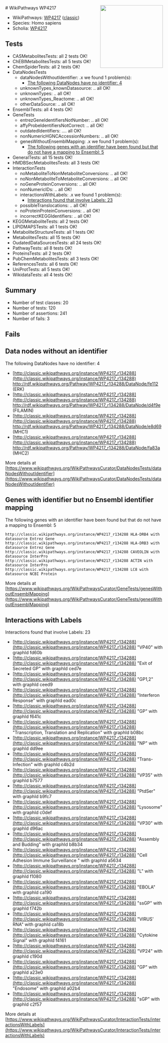 <img style="float: right; width: 200px" src="https://upload.wikimedia.org/wikipedia/commons/thumb/8/83/Wplogo_with_text_500.png/640px-Wplogo_with_text_500.png" />
# WikiPathways WP4217

* WikiPathways: [WP4217](https://wikipathways.org/pathways/WP4217) ([classic](https://classic.wikipathways.org/instance/WP4217))
* Species: Homo sapiens
* Scholia: [WP4217](https://scholia.toolforge.org/wikipathways/WP4217)
## Tests
* CASMetabolitesTests: all 2 tests OK!
* ChEBIMetabolitesTests: all 5 tests OK!
* ChemSpiderTests: all 2 tests OK!
* DataNodesTests
    * dataNodesWithoutIdentifier: .x we found 1 problem(s):
        * [The following DataNodes have no identifier: 4](#d2d32fa3)
    * unknownTypes_knownDatasource: .. all OK!
    * unknownTypes: .. all OK!
    * unknownTypes_Reactome: .. all OK!
    * otherDataSource: .. all OK!
* EnsemblTests: all 4 tests OK!
* GeneTests
    * entrezGeneIdentifiersNotNumber: .. all OK!
    * affyProbeIdentifiersNotCorrect: .. all OK!
    * outdatedIdentifiers: .... all OK!
    * nonNumericHGNCAccessionNumbers: .. all OK!
    * genesWithoutEnsemblMapping: .x we found 1 problem(s):
        * [The following genes with an identifier have been found but that do not have a mapping to Ensembl: 5](#40286d87)
* GeneralTests: all 15 tests OK!
* HMDBSecMetabolitesTests: all 3 tests OK!
* InteractionTests
    * noMetaboliteToNonMetaboliteConversions: .. all OK!
    * noNonMetaboliteToMetaboliteConversions: .. all OK!
    * noGeneProteinConversions: .. all OK!
    * nonNumericIDs: .. all OK!
    * interactionsWithLabels: .x we found 1 problem(s):
        * [Interactions found that involve Labels: 23](#fe97a8da)
    * possibleTranslocations: .. all OK!
    * noProteinProteinConversions: .. all OK!
    * incorrectKEGGIdentifiers: .. all OK!
* KEGGMetaboliteTests: all 2 tests OK!
* LIPIDMAPSTests: all 1 tests OK!
* MetaboliteStructureTests: all 1 tests OK!
* MetabolitesTests: all 15 tests OK!
* OudatedDataSourcesTests: all 24 tests OK!
* PathwayTests: all 8 tests OK!
* ProteinsTests: all 2 tests OK!
* PubChemMetabolitesTests: all 3 tests OK!
* ReferencesTests: all 6 tests OK!
* UniProtTests: all 5 tests OK!
* WikidataTests: all 4 tests OK!


## Summary

* Number of test classes: 20
* Number of tests: 120
* Number of assertions: 241
* Number of fails: 3

## Fails

<a name="d2d32fa3" />

## Data nodes without an identifier

The following DataNodes have no identifier: 4

* [http://classic.wikipathways.org/instance/WP4217_r134288](http://classic.wikipathways.org/instance/WP4217_r134288) http://rdf.wikipathways.org/Pathway/WP4217_r134288/DataNode/fe112 (ERK)
* [http://classic.wikipathways.org/instance/WP4217_r134288](http://classic.wikipathways.org/instance/WP4217_r134288) http://rdf.wikipathways.org/Pathway/WP4217_r134288/DataNode/d4f9e (FILAMIN)
* [http://classic.wikipathways.org/instance/WP4217_r134288](http://classic.wikipathways.org/instance/WP4217_r134288) http://rdf.wikipathways.org/Pathway/WP4217_r134288/DataNode/e8d69 (MHC1)
* [http://classic.wikipathways.org/instance/WP4217_r134288](http://classic.wikipathways.org/instance/WP4217_r134288) http://rdf.wikipathways.org/Pathway/WP4217_r134288/DataNode/fa83a (MHC2)


More details at [https://www.wikipathways.org/WikiPathwaysCurator/DataNodesTests/dataNodesWithoutIdentifier](https://www.wikipathways.org/WikiPathwaysCurator/DataNodesTests/dataNodesWithoutIdentifier)

<a name="40286d87" />

## Genes with identifier but no Ensembl identifier mapping

The following genes with an identifier have been found but that do not have a mapping to Ensembl: 5
```
http://classic.wikipathways.org/instance/WP4217_r134288 HLA-DRB4 with datasource Entrez Gene
http://classic.wikipathways.org/instance/WP4217_r134288 HLA-DRB3 with datasource Entrez Gene
http://classic.wikipathways.org/instance/WP4217_r134288 CAVEOLIN with datasource InterPro
http://classic.wikipathways.org/instance/WP4217_r134288 ACTIN with datasource InterPro
http://classic.wikipathways.org/instance/WP4217_r134288 LC8 with datasource NCBI Protein
```

More details at [https://www.wikipathways.org/WikiPathwaysCurator/GeneTests/genesWithoutEnsemblMapping](https://www.wikipathways.org/WikiPathwaysCurator/GeneTests/genesWithoutEnsemblMapping)

<a name="fe97a8da" />

## Interactions with Labels

Interactions found that involve Labels: 23

* [http://classic.wikipathways.org/instance/WP4217_r134288](http://classic.wikipathways.org/instance/WP4217_r134288) "VP40" with graphId fd60b
* [http://classic.wikipathways.org/instance/WP4217_r134288](http://classic.wikipathways.org/instance/WP4217_r134288) "Exit of Secreted GP" with graphId ced7e
* [http://classic.wikipathways.org/instance/WP4217_r134288](http://classic.wikipathways.org/instance/WP4217_r134288) "GP1,2" with graphId ceed9
* [http://classic.wikipathways.org/instance/WP4217_r134288](http://classic.wikipathways.org/instance/WP4217_r134288) "Interferon Response" with graphId ead0c
* [http://classic.wikipathways.org/instance/WP4217_r134288](http://classic.wikipathways.org/instance/WP4217_r134288) "GP" with graphId f641c
* [http://classic.wikipathways.org/instance/WP4217_r134288](http://classic.wikipathways.org/instance/WP4217_r134288) "Transcription, Translation and Replication" with graphId b08bc
* [http://classic.wikipathways.org/instance/WP4217_r134288](http://classic.wikipathways.org/instance/WP4217_r134288) "NP" with graphId dd9ee
* [http://classic.wikipathways.org/instance/WP4217_r134288](http://classic.wikipathways.org/instance/WP4217_r134288) "Trans-Infection" with graphId c4b2d
* [http://classic.wikipathways.org/instance/WP4217_r134288](http://classic.wikipathways.org/instance/WP4217_r134288) "VP35" with graphId b7577
* [http://classic.wikipathways.org/instance/WP4217_r134288](http://classic.wikipathways.org/instance/WP4217_r134288) "PtdSer" with graphId b9fc7
* [http://classic.wikipathways.org/instance/WP4217_r134288](http://classic.wikipathways.org/instance/WP4217_r134288) "Lysosome" with graphId c0def
* [http://classic.wikipathways.org/instance/WP4217_r134288](http://classic.wikipathways.org/instance/WP4217_r134288) "VP30" with graphId d96ac
* [http://classic.wikipathways.org/instance/WP4217_r134288](http://classic.wikipathways.org/instance/WP4217_r134288) "Assembly and Budding" with graphId b8b34
* [http://classic.wikipathways.org/instance/WP4217_r134288](http://classic.wikipathways.org/instance/WP4217_r134288) "Cell Adhesion
Immune Surveillance " with graphId a5634
* [http://classic.wikipathways.org/instance/WP4217_r134288](http://classic.wikipathways.org/instance/WP4217_r134288) "L" with graphId f1080
* [http://classic.wikipathways.org/instance/WP4217_r134288](http://classic.wikipathways.org/instance/WP4217_r134288) "EBOLA" with graphId ca190
* [http://classic.wikipathways.org/instance/WP4217_r134288](http://classic.wikipathways.org/instance/WP4217_r134288) "ssGP" with graphId f742b
* [http://classic.wikipathways.org/instance/WP4217_r134288](http://classic.wikipathways.org/instance/WP4217_r134288) "VIRUS'
RNA" with graphId ca18b
* [http://classic.wikipathways.org/instance/WP4217_r134288](http://classic.wikipathways.org/instance/WP4217_r134288) "Cytokine Signal" with graphId f4161
* [http://classic.wikipathways.org/instance/WP4217_r134288](http://classic.wikipathways.org/instance/WP4217_r134288) "VP24" with graphId c190d
* [http://classic.wikipathways.org/instance/WP4217_r134288](http://classic.wikipathways.org/instance/WP4217_r134288) "GP" with graphId a23e0
* [http://classic.wikipathways.org/instance/WP4217_r134288](http://classic.wikipathways.org/instance/WP4217_r134288) "Endosome" with graphId a02b4
* [http://classic.wikipathways.org/instance/WP4217_r134288](http://classic.wikipathways.org/instance/WP4217_r134288) "sGP" with graphId c2f57


More details at [https://www.wikipathways.org/WikiPathwaysCurator/InteractionTests/interactionsWithLabels](https://www.wikipathways.org/WikiPathwaysCurator/InteractionTests/interactionsWithLabels)

